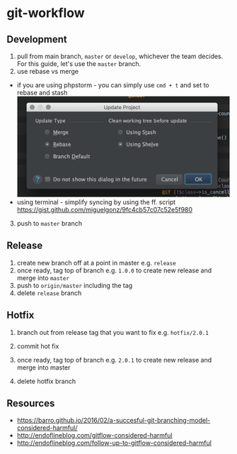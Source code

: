 # git-workflow

## Development
1. pull from main branch, `master` or `develop`, whichever the team decides. For this guide, let's use the `master` branch.
2. use rebase vs merge
  * if you are using phpstorm - you can simply use `cmd + t` and set to rebase and stash
![Alt text](/img/img1.png?raw=true "PHP Storm SYNC")
  * using terminal - simplify syncing by using the ff. script https://gist.github.com/miguelgonz/9fc4cb57c07c52e5f980
3. push to `master` branch

## Release
1. create new branch off at a point in master e.g. `release`
2. once ready, tag top of branch e.g. `1.0.0` to create new release and merge into `master`
3. push to `origin/master` including the tag
4. delete `release` branch

## Hotfix
1. branch out from release tag that you want to fix e.g. `hotfix/2.0.1`
2. commit hot fix
3. once ready, tag top of branch e.g. `2.0.1` to create new release and merge into master

4. delete hotfix branch

## Resources
* https://barro.github.io/2016/02/a-succesful-git-branching-model-considered-harmful/
* http://endoflineblog.com/gitflow-considered-harmful
* http://endoflineblog.com/follow-up-to-gitflow-considered-harmful